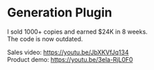 # Generation Plugin

I sold 1000+ copies and earned $24K in 8 weeks.<br>
The code is now outdated.

Sales video: https://youtu.be/JbXKVfJq134<br>
Product demo: https://youtu.be/3ela-RjL0F0
